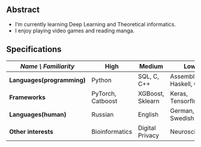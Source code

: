## Abstract
- I’m currently learning Deep Learning and Theoretical informatics.
- I enjoy playing video games and reading manga.

## Specifications
| *Name \ Familiarity* | High | Medium | Low |
| --------------- | --------------- | --------------- | ------------- |
| **Languages(programming)** | Python | SQL, C, C++ | Assembler, Haskell, Coq |
| **Frameworks** | PyTorch, Catboost | XGBoost, Sklearn | Keras, Tensorflow |
| **Languages(human)** | Russian  | English | German, Swedish  |
| **Other interests** | Bioinformatics | Digital Privacy | Neuroscience |
